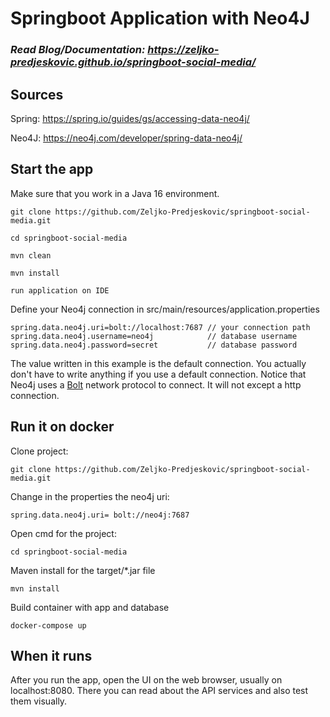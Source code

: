 # Springboot Application with Neo4J 

### *Read Blog/Documentation:  https://zeljko-predjeskovic.github.io/springboot-social-media/*

## Sources

Spring: https://spring.io/guides/gs/accessing-data-neo4j/

Neo4J: https://neo4j.com/developer/spring-data-neo4j/

## Start the app

Make sure that you work in a Java 16 environment.

    git clone https://github.com/Zeljko-Predjeskovic/springboot-social-media.git

    cd springboot-social-media

    mvn clean 

    mvn install

    run application on IDE

Define your Neo4j connection in src/main/resources/application.properties

    spring.data.neo4j.uri=bolt://localhost:7687 // your connection path
    spring.data.neo4j.username=neo4j            // database username
    spring.data.neo4j.password=secret           // database password

The value written in this example is the default connection. You actually don't have to write anything if you
use a default connection. Notice that Neo4j uses a [Bolt](https://en.wikipedia.org/wiki/Bolt_(network_protocol)) network protocol to connect. It will not except a http 
connection.

## Run it on docker

Clone project:

    git clone https://github.com/Zeljko-Predjeskovic/springboot-social-media.git


Change in the properties the neo4j uri:

    spring.data.neo4j.uri= bolt://neo4j:7687

Open cmd for the project:

    cd springboot-social-media

Maven install for the target/*.jar file

    mvn install

Build container with app and database

    docker-compose up

## When it runs

After you run the app, open the UI on the web browser, usually on localhost:8080. 
There you can read about the API services and 
also test them visually.
